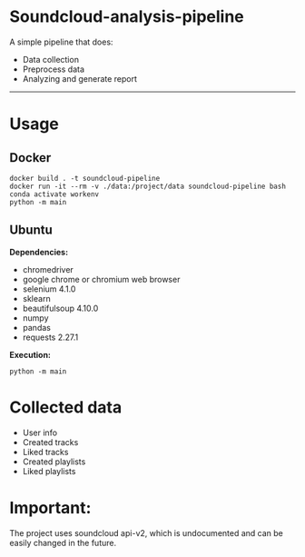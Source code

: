 # Soundcloud-analysis-pipeline
A simple pipeline that does:
* Data collection 
* Preprocess data
* Analyzing and generate report

---
# Usage
## Docker
```
docker build . -t soundcloud-pipeline
docker run -it --rm -v ./data:/project/data soundcloud-pipeline bash
conda activate workenv
python -m main
```
## Ubuntu
**Dependencies:**
* chromedriver
* google chrome or chromium web browser
* selenium 4.1.0
* sklearn
* beautifulsoup 4.10.0
* numpy
* pandas
* requests 2.27.1

**Execution:**
```
python -m main
```

# Collected data
* User info
* Created tracks
* Liked tracks
* Created playlists
* Liked playlists

# Important:
The project uses soundcloud api-v2, which is undocumented and can be easily changed in the future.